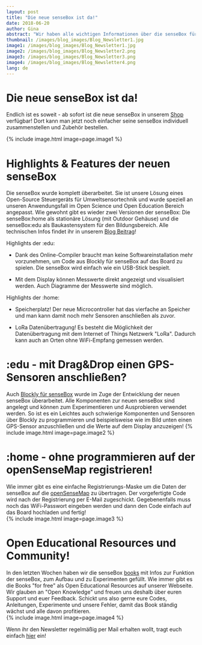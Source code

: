 ```yaml
---
layout: post
title: "Die neue senseBox ist da!"
date: 2018-06-20
author: Gina
abstract: "Wir haben alle wichtigen Informationen über die senseBox für euch übersichtlich in unserem Newsletter zusammengefasst."
thumbnail: /images/blog_images/Blog_Newsletter1.jpg
image1: /images/blog_images/Blog_Newsletter1.jpg
image2: /images/blog_images/Blog_Newsletter2.png
image3: /images/blog_images/Blog_Newsletter3.png
image4: /images/blog_images/Blog_Newsletter4.png
lang: de
---
```

Die neue senseBox ist da!
============
Endlich ist es soweit - ab sofort ist die neue senseBox in unserem [Shop](https://www.sensebox.kaufen) verfügbar! Dort kann man jetzt noch einfacher seine senseBox individuell zusammenstellen und Zubehör bestellen.

{% include image.html image=page.image1 %}

Highlights & Features der neuen senseBox
============
Die senseBox wurde komplett überarbeitet. Sie ist unsere Lösung eines Open-Source Steuergeräts für Umweltsensortechnik und wurde speziell an unseren Anwendungsfall im Open Science und Open Education Bereich angepasst. Wie gewohnt gibt es wieder zwei Versionen der senseBox: Die senseBox:home als stationäre Lösung (mit Outdoor Gehäuse) und die senseBox:edu als Baukastensystem für den Bildungsbereich. Alle technischen Infos findet ihr in unserem [Blog Beitrag](https://sensebox.de/blog/2018-03-06-senseBox_MCU)!

Highlights der :edu:

- Dank des Online-Compiler braucht man keine Softwareinstallation mehr vorzunehmen, um Code aus Blockly für senseBox auf das Board zu spielen. Die senseBox wird einfach wie ein USB-Stick bespielt.

- Mit dem Display können Messwerte direkt angezeigt und visualisiert werden. Auch Diagramme der Messwerte sind möglich.

Highlights der :home:
- Speicherplatz! Der neue Microcontroller hat das vierfache an Speicher und man kann damit noch mehr Sensoren anschließen als zuvor.

- LoRa Datenübertragung! Es besteht die Möglichkeit der Datenübertragung mit dem Internet of Things Netzwerk "LoRa". Dadurch kann auch an Orten ohne WiFi-Empfang gemessen werden.


:edu - mit Drag&Drop einen GPS-Sensoren anschließen?
============
Auch [Blockly für senseBox](https://blockly.sensebox.de/ardublockly/?lang=de&board=sensebox-mcu) wurde im Zuge der Entwicklung der neuen senseBox überarbeitet. Alle Komponenten zur neuen senseBox sind angelegt und können zum Experimentieren und Ausprobieren verwendet werden. So ist es ein Leichtes auch schwierige Komponenten und Sensoren über Blockly zu programmieren und beispielsweise wie im Bild unten einen GPS-Sensor anzuschließen und die Werte auf dem Display anzuzeigen!
{% include image.html image=page.image2 %}

:home - ohne programmieren auf der openSenseMap registrieren!
============
Wie immer gibt es eine einfache Registrierungs-Maske um die Daten der senseBox auf die [openSenseMap](https://opensensemap.org) zu übertragen. Der vorgefertigte Code wird nach der Registrierung per E-Mail zugeschickt. Gegebenenfalls muss noch das WiFi-Passwort eingeben  werden und dann den Code einfach auf das Board hochladen und fertig!   
{% include image.html image=page.image3 %}

Open Educational Resources und Community!
============
In den letzten Wochen haben wir die senseBox [books](https://sensebox.de/de/books) mit Infos zur Funktion der senseBox, zum Aufbau und zu Experimenten gefüllt. Wie immer gibt es die Books "for free" als Open Educational Resources auf unserer Webseite. Wir glauben an "Open Knowledge" und freuen uns deshalb über euren Support und euer Feedback. Schickt uns also gerne eure Codes, Anleitungen, Experimente und unsere Fehler, damit das Book ständig wächst und alle davon profitieren.   
{% include image.html image=page.image4 %}

Wenn ihr den Newsletter regelmäßig per Mail erhalten wollt, tragt euch einfach [hier](https://sensebox.de/#newsletter) ein!
